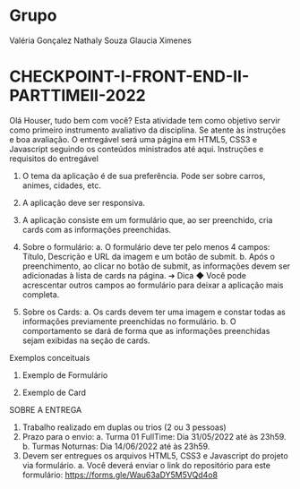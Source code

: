 # Grupo
Valéria Gonçalez
Nathaly Souza
Glaucia Ximenes


# CHECKPOINT-I-FRONT-END-II-PARTTIMEII-2022

Olá Houser, tudo bem com você? 
Esta atividade tem como objetivo servir como primeiro instrumento avaliativo da disciplina. Se atente às instruções e boa avaliação. O entregável será uma página em HTML5, CSS3 e Javascript seguindo os conteúdos ministrados até aqui.
Instruções e requisitos do entregável
1. O tema da aplicação é de sua preferência. Pode ser sobre carros, animes, cidades, etc.
2. A aplicação deve ser responsiva.
3. A aplicação consiste em um formulário que, ao ser preenchido, cria cards com as informações preenchidas.
4. Sobre o formulário: 
a. O formulário deve ter pelo menos 4 campos: Título, Descrição e URL da imagem e um botão de submit.
b. Após o preenchimento, ao clicar no botão de submit, as informações devem ser adicionadas à lista de cards na página.
➔ Dica
◆ Você pode acrescentar outros campos ao formulário para deixar a aplicação mais completa.




5. Sobre os Cards:
a. Os cards devem ter uma imagem e constar todas as informações previamente preenchidas no formulário. 
b. O comportamento se dará de forma que as informações preenchidas sejam exibidas na seção de cards.


Exemplos conceituais
1. Exemplo de Formulário

2. Exemplo de Card


SOBRE A ENTREGA
1. Trabalho realizado em duplas ou trios (2 ou 3 pessoas)
2. Prazo para o envio: 
a. Turma 01 FullTime: Dia 31/05/2022 até às 23h59.
b. Turmas Noturnas: Dia 14/06/2022 até às 23h59.
3. Devem ser entregues os arquivos HTML5, CSS3 e Javascript do projeto via formulário.
a.  Você deverá enviar o link do repositório para este formulário: https://forms.gle/Wau63aDY5M5VQd4o8
